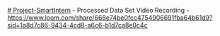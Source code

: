 [# Project-SmartIntern](https://jt3x0jrw37h3oke.sg.qlikcloud.com/sense/app/a8a12aab-70b1-4d1e-9c9b-d49c6b743c05/datamanager/datamanager) - Processed Data Set
Video Recording - https://www.loom.com/share/668e74be0fcc4754906691fba64b61d9?sid=1a8d7c86-9434-4cd8-a6c6-b1d7ca8e0c4c
